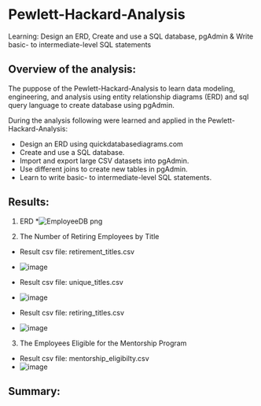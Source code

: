 # Pewlett-Hackard-Analysis
Learning: Design an ERD, Create and use a SQL database, pgAdmin &amp; Write basic- to intermediate-level SQL statements

## Overview of the analysis:
The puppose of the Pewlett-Hackard-Analysis to learn data modeling, engineering, and analysis using entity relationship diagrams (ERD) and sql query language 
to create database using pgAdmin.

 During the analysis following were learned and applied in the Pewlett-Hackard-Analysis:
  * Design an ERD using quickdatabasediagrams.com
  * Create and use a SQL database.
  * Import and export large CSV datasets into pgAdmin.
  * Use different joins to create new tables in pgAdmin.
  * Learn to write basic- to intermediate-level SQL statements.

## Results:

1.  ERD
    *![EmployeeDB png](https://user-images.githubusercontent.com/79486450/115176163-8d3e2500-a09a-11eb-9ce2-b7d56600ce92.png)

2.  The Number of Retiring Employees by Title 
  * Result csv file: retirement_titles.csv
  * ![image](https://user-images.githubusercontent.com/79486450/115176391-03428c00-a09b-11eb-94c5-959e918baedd.png)
  
  * Result csv file: unique_titles.csv
  * ![image](https://user-images.githubusercontent.com/79486450/115176444-1c4b3d00-a09b-11eb-9a42-b13214770aed.png)
  
  * Result csv file: retiring_titles.csv
  * ![image](https://user-images.githubusercontent.com/79486450/115176481-3127d080-a09b-11eb-8b0a-9eac01059088.png)

3. The Employees Eligible for the Mentorship Program
  * Result csv file: mentorship_eligibilty.csv
  * ![image](https://user-images.githubusercontent.com/79486450/115176724-ad221880-a09b-11eb-99ba-5bb79c011398.png)
  
## Summary:
